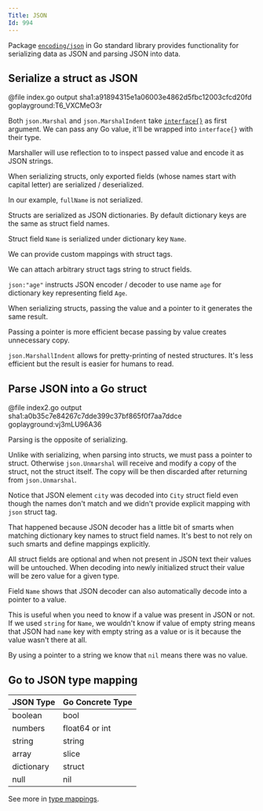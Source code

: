 ```yaml
---
Title: JSON
Id: 994
---
```

Package [`encoding/json`]((https://godoc.org/encoding/xml)) in Go standard library provides functionality for serializing data as JSON and parsing JSON into data.

## Serialize a struct as JSON

@file index.go output sha1:a91894315e1a06003e4862d5fbc12003cfcd20fd goplayground:T6_VXCMeO3r

Both `json.Marshal` and `json.MarshalIndent` take [`interface{}`](ch-der300hf) as first argument. We can pass any Go value, it'll be wrapped into `interface{}` with their type.

Marshaller will use reflection to to inspect passed value and encode it as JSON strings.

When serializing structs, only exported fields (whose names start with capital letter) are serialized / deserialized.

In our example, `fullName` is not serialized.

Structs are serialized as JSON dictionaries. By default dictionary keys are the same as struct field names.

Struct field `Name` is serialized under dictionary key `Name`.

We can provide custom mappings with struct tags.

We can attach arbitrary struct tags string to struct fields.

`json:"age"` instructs JSON encoder / decoder to use name `age` for dictionary key representing field `Age`.

When serializing structs, passing the value and a pointer to it generates the same result.

Passing a pointer is more efficient becase passing by value creates unnecessary copy.

`json.MarshallIndent` allows for pretty-printing of nested structures. It's less efficient but the result is easier for humans to read.

## Parse JSON into a Go struct

@file index2.go output sha1:a0b35c7e84267c7dde399c37bf865f0f7aa7ddce goplayground:vj3mLU96A36

Parsing is the opposite of serializing.

Unlike with serializing, when parsing into structs, we must pass a pointer to struct. Otherwise `json.Unmarshal` will receive and modify a copy of the struct, not the struct itself. The copy will be then discarded after returning from `json.Unmarshal`.

Notice that JSON element `city` was decoded into `City` struct field even though the names don't match and we didn't provide explicit mapping with `json` struct tag.

That happened because JSON decoder has a little bit of smarts when matching dictionary key names to struct field names. It's best to not rely on such smarts and define mappings explicitly.

All struct fields are optional and when not present in JSON text their values will be untouched. When decoding into newly initialized struct their value will be zero value for a given type.

Field `Name` shows that JSON decoder can also automatically decode into a pointer to a value.

This is useful when you need to know if a value was present in JSON or not. If we used `string` for `Name`, we wouldn't know if value of empty string means that JSON had `name` key with empty string as a value or is it because the value wasn't there at all.

By using a pointer to a string we know that `nil` means there was no value.

## Go to JSON type mapping

| JSON Type | Go Concrete Type |
| ------ | ------ |
| boolean   | bool   |
| numbers   | float64 or int   |
| string   | string   |
| array | slice |
| dictionary | struct |
| null   | nil   |

See more in [type mappings](a-g32600tb).